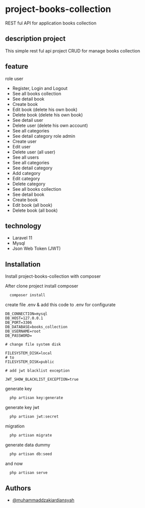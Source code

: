 # project-books-collection
REST ful API for application books collection

## description project
This simple rest ful api project CRUD for manage books collection

## feature
 role user
- Register, Login and Logout
- See all books collection
- See detail book
- Create book
- Edit book (delete his own book)
- Delete book (delete his own book)
- See detail user
- Delete user (delete his own account)
- See all categories
- See detail category
role admin
- Create user
- Edit user
- Delete user (all user)
- See all users
- See all categories
- See detail category
- Add category
- Edit category
- Delete category
- See all books collection
- See detail book
- Create book
- Edit book (all book)
- Delete book (all book)

## technology
- Laravel 11
- Mysql
- Json Web Token (JWT)

## Installation

Install project-books-collection with composer


After clone project install composer
```bash
  composer install
```
create file .env & add this code to .env for configurate

```env
DB_CONNECTION=mysql
DB_HOST=127.0.0.1
DB_PORT=3306
DB_DATABASE=books_collection
DB_USERNAME=root
DB_PASSWORD=

# change file system disk

FILESYSTEM_DISK=local
# to
FILESYSTEM_DISK=public

# add jwt blacklist exception

JWT_SHOW_BLACKLIST_EXCEPTION=true
```

generate key
```bash
  php artisan key:generate
```

generate key jwt
```bash
  php artisan jwt:secret
```

migration
```bash
  php artisan migrate
```

generate data dummy
```bash
  php artisan db:seed
```

and now
```bash
  php artisan serve
```

    
## Authors

- [@muhammaddzakiardiansyah](https://www.github.com/muhammaddzakiardiansyah)
